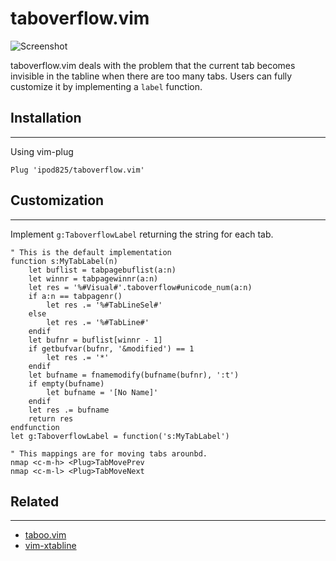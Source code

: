 taboverflow.vim
=============

![Screenshot](https://user-images.githubusercontent.com/1246394/85211803-98e97f80-b301-11ea-8e84-25a8041a9337.png)

taboverflow.vim deals with the problem that the current tab becomes invisible in the tabline when there are too many tabs. Users can fully customize it by implementing a `label` function.

## Installation
------------

Using vim-plug

```viml
Plug 'ipod825/taboverflow.vim'
```

## Customization
------------
Implement `g:TaboverflowLabel` returning the string for each tab.
```vim
" This is the default implementation
function s:MyTabLabel(n)
    let buflist = tabpagebuflist(a:n)
    let winnr = tabpagewinnr(a:n)
    let res = '%#Visual#'.taboverflow#unicode_num(a:n)
    if a:n == tabpagenr()
        let res .= '%#TabLineSel#'
    else
        let res .= '%#TabLine#'
    endif
    let bufnr = buflist[winnr - 1]
    if getbufvar(bufnr, '&modified') == 1
        let res .= '*'
    endif
    let bufname = fnamemodify(bufname(bufnr), ':t')
    if empty(bufname)
        let bufname = '[No Name]'
    endif
    let res .= bufname
    return res
endfunction
let g:TaboverflowLabel = function('s:MyTabLabel')

" This mappings are for moving tabs arounbd.
nmap <c-m-h> <Plug>TabMovePrev
nmap <c-m-l> <Plug>TabMoveNext
```
## Related
------------
- [taboo.vim](https://github.com/gcmt/taboo.vim)
- [vim-xtabline](https://github.com/mg979/vim-xtabline)
